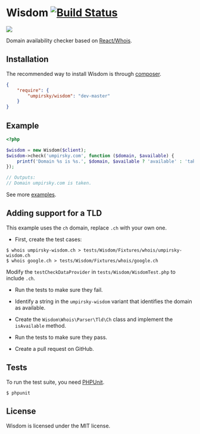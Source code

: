Wisdom [![Build Status](https://secure.travis-ci.org/umpirsky/wisdom.png)](http://travis-ci.org/umpirsky/wisdom)
======
<img src="https://raw.github.com/umpirsky/wisdom/master/icon/icon.png" />

Domain availability checker based on [React/Whois](https://github.com/react-php/whois).
## Installation

The recommended way to install Wisdom is through
[composer](http://getcomposer.org).

```json
{
    "require": {
        "umpirsky/wisdom": "dev-master"
    }
}
```

## Example

```php
<?php

$wisdom = new Wisdom($client);
$wisdom->check('umpirsky.com', function ($domain, $available) {
    printf('Domain %s is %s.', $domain, $available ? 'available' : 'taken');
});

// Outputs:
// Domain umpirsky.com is taken.
```

See more [examples](https://github.com/umpirsky/wisdom/tree/master/examples).

## Adding support for a TLD

This example uses the `ch` domain, replace `.ch` with your own one.

* First, create the test cases:
```
$ whois umpirsky-wisdom.ch > tests/Wisdom/Fixtures/whois/umpirsky-wisdom.ch
$ whois google.ch > tests/Wisdom/Fixtures/whois/google.ch
```

  Modify the `testCheckDataProvider` in `tests/Wisdom/WisdomTest.php` to
  include `.ch`.

* Run the tests to make sure they fail.

* Identify a string in the `umpirsky-wisdom` variant that identifies the
  domain as available.

* Create the `Wisdom\Whois\Parser\Tld\Ch` class and implement the `isAvailable`
  method.

* Run the tests to make sure they pass.

* Create a pull request on GitHub.

## Tests

To run the test suite, you need [PHPUnit](https://github.com/sebastianbergmann/phpunit).

    $ phpunit

## License

Wisdom is licensed under the MIT license.
